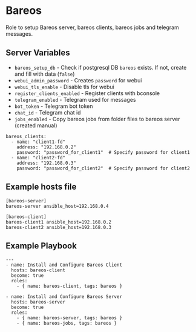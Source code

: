 # Bareos

Role to setup Bareos server, bareos clients, bareos jobs and telegram messages.

## Server Variables

- `bareos_setup_db` - Check if postgresql DB `bareos` exists. If not, create and fill with data (`false`)
- `webui_admin_password` - Creates `password` for webui
- `webui_tls_enable` - Disable tls for webui
- `register_clients_enabled` - Register clients with bconsole
- `telegram_enabled` - Telegram used for messages
- `bot_token` - Telegram bot token
- `chat_id` - Telegram chat id
- `jobs_enabled` - Copy bareos jobs from folder files to bareos server (created manual)

```
bareos_clients:
  - name: "client1-fd"
    address: "192.168.0.2"
    password: "password_for_client1"  # Specify password for client1
  - name: "client2-fd"
    address: "192.168.0.3"
    password: "password_for_client2"  # Specify password for client2
```

Example hosts file
----------------

```
[bareos-server]
bareos-server ansible_host=192.168.0.4

[bareos-client]
bareos-client1 ansible_host=192.168.0.2
bareos-client2 ansible_host=192.168.0.3

```

Example Playbook
----------------

```
---
- name: Install and Configure Bareos Client
  hosts: bareos-client
  become: true
  roles:
    - { name: bareos-client, tags: bareos }

- name: Install and Configure Bareos Server
  hosts: bareos-server
  become: true
  roles:
    - { name: bareos-server, tags: bareos }
    - { name: bareos-jobs, tags: bareos }

```